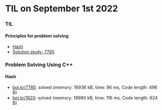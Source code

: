 # **TIL on September 1st 2022**
### TIL
#### Principles for problem solving
- [Hash](../../../Computer%20science/Algorithm/hash-08-31-2022.md)
- [Solution study: 7785](../../../Problem%20Solving/Solution%20study/sol-study-7785-09-01-2022.md)

### Problem Solving Using C++
#### Hash
- [boj.kr/7785](../../../Problem%20Solving/boj/Hash/7785-09-01-2022.cpp): solved (memory: 16936 kB, time: 96 ms, Code length: 496 B)
- [boj.kr/1620](../../../Problem%20Solving/boj/Hash/1620-09-01-2022.cpp): solved (memory: 19980 kB, time: 116 ms, Code length: 624 B)